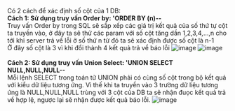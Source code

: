 Có 2 cách để xác định số cột của 1 DB: 
<br>**Cách 1: Sử dụng truy vấn Order by: 'ORDER BY (n)--**
<br>Truy vấn Order by trong SQL sẽ sắp xếp các giá trị kết quả của số thứ tự cột ta truyền vào, ở đây ta sẽ thử các param với số cột tăng dần 1,2,3,4,...,n cho tới khi server trả về lỗi ở số thứ n từ đó ta sẽ xác định được số cột là n-1
<br> Ở đây số cột là 3 vì khi đổi thành 4 kết quả trả về báo lỗi
![image](https://user-images.githubusercontent.com/62832067/150272482-9ddd9e82-01e2-4265-91f2-3c8517c2d944.png)
![image](https://user-images.githubusercontent.com/62832067/150272624-d74fe2da-fe0f-40c2-9730-1af1baa56df7.png)
<br>
<br>
**Cách 2: Sử dụng truy vấn Union Select: 'UNION SELECT NULL,NULL,NULL--**
<br>Mỗi lệnh SELECT trong toán tử UNION phải có cùng số cột trong bộ kết quả với kiểu dữ liệu tương ứng. Vì thế khi ta truyền vào 3 trường dữ liệu tương ứng là NULL,NULL,NULL trùng với 3 cột của DB ta sẽ nhận đuọc kết quả trả về hợp lệ, ngược lại sẽ nhận được kết quả báo lỗi.
![image](https://user-images.githubusercontent.com/62832067/150272899-63d9965d-0088-4dc3-ac51-6365099e3bd4.png)
